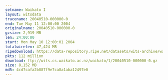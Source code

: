 ```yaml
---
setname: Waikato I
layout: witsdata
tracename: 20040510-000000-0
end: Tue May 11 12:00:00 2004
originalname: 20040510-000000-0
gzsize: 2,919 MB
len: 24:00:00
start: Mon May 10 12:00:01 2004
totalwirelen: 47,424 MB
ripedownload: https://data-repository.ripe.net/datasets/wits-archive/waikato/1/20040510-000000-0.gz
pkts: 112 million
download: ftp://wits.cs.waikato.ac.nz/waikato/1/20040510-000000-0.gz
size: 8,152 MB
md5: 4cd7cafa2b887f9e7ca8a1aba12497e0
---
```

